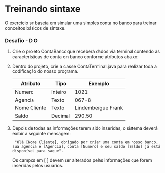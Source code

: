 # Treinando sintaxe
O exercício se baseia em simular uma simples conta no banco para treinar conceitos básicos de sintaxe.

### Desafio - DIO
1. Crie o projeto ContaBanco que receberá dados via terminal contendo as características de conta em banco conforme atributos abaixo:

2. Dentro do projeto, crie a classe ContaTerminal.java para realizar toda a codificação do nosso programa.

    | Atributo | Tipo | Exemplo  |
    | ------------ | ------------ | ------------ |
    | Numero | Inteiro | 1021 |
    | Agencia | Texto | 067-8 |
    | Nome Cliente | Texto |Lindembergue Frank|
    | Saldo | Decimal | 290.50 |

3. Depois de todas as informações terem sido inseridas, o sistema deverá exibir a seguinte mensagem:

        "Olá [Nome Cliente], obrigado por criar uma conta em nosso banco, sua agência é [Agencia], conta [Numero] e seu saldo [Saldo] já está disponível para saque".
    Os campos em [ ] devem ser alterados pelas informações que forem inseridas pelos usuários.